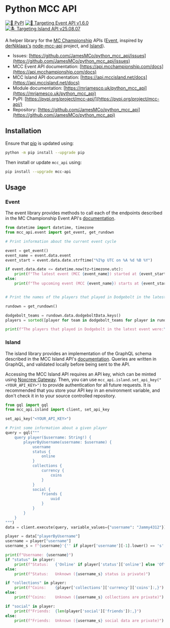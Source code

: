 # Python MCC API

[![🐍 PyPI](https://img.shields.io/pypi/v/mcc-api?label=🐍%20PyPI)](https://pypi.org/project/mcc-api/)
[![👑 Targeting Event API v1.6.0](https://img.shields.io/badge/👑_Targeting_Event_API-v1.6.0-red)](https://github.com/Noxcrew/mcchampionship-api/releases/tag/v1.6.0)
[![🏝️ Targeting Island API v25.08.07](https://img.shields.io/badge/🏝️_Targeting_Island_API-v25.08.07-aqua)](https://github.com/Noxcrew/mccisland-api/releases/tag/v25.08.07)

A helper library for the [MC Championship](https://mcchampionship.com) APIs
([Event](https://github.com/Noxcrew/mcchampionship-api), inspired by [derNiklaas's](https://github.com/derNiklaas)
[node-mcc-api](https://github.com/derNiklaas/node-mcc-api) project, and
[Island](https://github.com/Noxcrew/mccisland-api)).

- Issues: [https://github.com/JamesMCo/python_mcc_api/issues](https://github.com/JamesMCo/python_mcc_api/issues)
- MCC Event API documentation: [https://api.mcchampionship.com/docs](https://api.mcchampionship.com/docs)
- MCC Island API documentation: [https://api.mccisland.net/docs](https://api.mccisland.net/docs)
- Module documentation: [https://mrjamesco.uk/python_mcc_api](https://mrjamesco.uk/python_mcc_api)
- PyPI: [https://pypi.org/project/mcc-api/](https://pypi.org/project/mcc-api/)
- Repository: [https://github.com/JamesMCo/python_mcc_api](https://github.com/JamesMCo/python_mcc_api)

## Installation

Ensure that [pip](https://packaging.python.org/en/latest/key_projects/#pip) is updated using:

```bash
python -m pip install --upgrade pip
```

Then install or update `mcc_api` using:

```bash
pip install --upgrade mcc-api
```

## Usage

### Event

The event library provides methods to call each of the endpoints described in the MC Championship Event API's
[documentation](https://api.mcchampionship.com/docs).

```python
from datetime import datetime, timezone
from mcc_api.event import get_event, get_rundown

# Print information about the current event cycle

event = get_event()
event_name = event.data.event
event_start = event.data.date.strftime("%I%p UTC on %A %d %B %Y")

if event.data.date <= datetime.now(tz=timezone.utc):
    print(f"The latest event (MCC {event_name}) started at {event_start}.")
else:
    print(f"The upcoming event (MCC {event_name}) starts at {event_start}.")


# Print the names of the players that played in Dodgebolt in the latest event

rundown = get_rundown()

dodgebolt_teams = rundown.data.dodgeboltData.keys()
players = sorted([player for team in dodgebolt_teams for player in rundown.data.creators[team]], key=str.casefold)

print(f"The players that played in Dodgebolt in the latest event were:\n- {'\n- '.join(players)}")
```

### Island

The island library provides an implementation of the GraphQL schema described in the MCC Island API's
[documentation](https://api.mccisland.net/docs). Queries are written in GraphQL, and validated locally before being sent
to the API.

Accessing the MCC Island API requires an API key, which can be minted using
[Noxcrew Gateway](https://gateway.noxcrew.com). Then, you can use `mcc_api.island.set_api_key("<YOUR_API_KEY>")` to
provide authentication for all future requests. It is recommended that you store your API key in an environment
variable, and don't check it in to your source controlled repository.

```python
from gql import gql
from mcc_api.island import client, set_api_key

set_api_key("<YOUR_API_KEY>")

# Print some information about a given player
query = gql("""
    query player($username: String!) {
        playerByUsername(username: $username) {
            username
            status {
                online
            }
            collections {
                currency {
                    coins
                }
            }
            social {
                friends {
                    uuid
                }
            }
        }
    }
""")
data = client.execute(query, variable_values={"username": "Jammy4312"})

player = data["playerByUsername"]
username = player["username"]
username_s = f"{username}'{'' if player['username'][-1].lower() == 's' else 's'}"

print(f"Username: {username}")
if "status" in player:
    print(f"Status:   {'Online' if player['status']['online'] else 'Offline'}")
else:
    print(f"Status:   Unknown ({username_s} status is private)")

if "collections" in player:
    print(f"Coins:    {player['collections']['currency']['coins']:,}")
else:
    print(f"Coins:    Unknown ({username_s} collections are private)")

if "social" in player:
    print(f"Friends:  {len(player['social']['friends']):,}")
else:
    print(f"Friends:  Unknown ({username_s} social data are private)")
```
